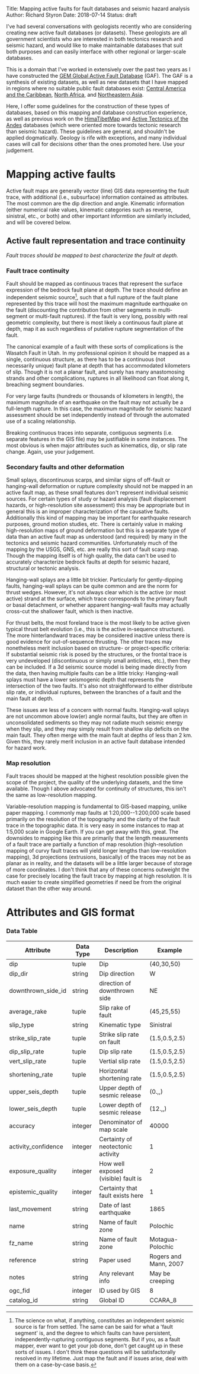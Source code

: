 Title: Mapping active faults for fault databases and seismic hazard analysis
Author: Richard Styron
Date: 2018-07-14
Status: draft

I've had several conversations with geologists recently who are considering 
creating new active fault databases (or datasets). These geologists are all 
government scientists who are interested in both tectonics research and seismic 
hazard, and would like to make maintainable databases that suit both purposes 
and can easily interface with other regional or larger-scale databases.

This is a domain that I've worked in extensively over the past two years as I 
have constructed the [GEM Global Active Fault Database][gaf] (GAF). The GAF is 
a synthesis of existing datasets, as well as new datasets that I have mapped in 
regions where no suitable public fault databases exist: [Central America and 
the Caribbean][ccaf], [North Africa], and [Northeastern Asia].

Here, I offer some guidelines for the construction of these types of databases, 
based on this mapping and database construction experience, as well as previous 
work on the [HimaTibetMap] and [Active Tectonics of the Andes][ata] databases 
(which were oriented more towards tectonic research than seismic hazard). These 
guidelines are general, and shouldn't be applied dogmatically. Geology is rife 
with exceptions, and many individual cases will call for decisions other than 
the ones promoted here. Use your judgement.

# Mapping active faults

Active fault maps are generally vector (line) GIS data representing the fault 
trace, with additional (i.e., subsurface) information contained as attributes. 
The most common are the dip direction and angle. Kinematic information (either 
numerical rake values, kinematic categories such as reverse, sinistral, etc., 
or both) and other important informtion are similarly included, and will be 
covered below.

## Active fault representation and trace continuity

*Fault traces should be mapped to best characterize the fault at depth.*

### Fault trace continuity

Fault should be mapped as continuous traces that represent the surface 
expression of the bedrock fault plane at depth. The trace should define an 
independent seismic source[^1], such that a full rupture of the fault plane 
represented by this trace will host the maximum magnitude earthquake on the 
fault (discounting the contribution from other segments in multi-segment or 
multi-fault ruptures). If the fault is very long, possibly with real geometric 
complexity, but there is most likely a continuous fault plane at depth, map it 
as such regardless of putative rupture segmentation of the fault. 

The canonical example of a fault with these sorts of complications is the 
Wasatch Fault in Utah. In my professional opinion it should be mapped as a 
single, continuous structure, as there has to be a continuous (not necessarily 
unique) fault plane at depth that has accommodated kilometers of slip. Though 
it is not a planar fault, and surely has many anastomosing strands and other 
complications, ruptures in all likelihood can float along it, breaching segment 
boundaries.

For very large faults (hundreds or thousands of kilometers in length), the 
maximum magnitude of an earthquake on the fault may not actually be a 
full-length rupture. In this case, the maximum magnitude for seismic hazard 
assessment should be set independently instead of through the automated use of 
a scaling relationship.

Breaking continuous traces into separate, contiguous segments (i.e. separate 
features in the GIS file) may be justifiable in some instances. The most 
obvious is when major attributes such as kinematics, dip, or slip rate change. 
Again, use your judgement.

### Secondary faults and other deformation

Small splays, discontinuous scarps, and similar signs of off-fault or 
hanging-wall deformation or rupture complexity should not be mapped in an 
active fault map, as these small features don't represent individual seismic 
sources. For certain types of study or hazard analysis (fault displacement 
hazards, or high-resolution site assessment) this may be appropriate but in 
general this is an improper characterization of the causative faults. 
Additionally this kind of mapping may be important for earthquake research 
purposes, ground motion studies, etc. There is certainly value in making 
high-resolution maps of ground deformation but this is a separate type of data 
than an active fault map as understood (and required) by many in the tectonics 
and seismic hazard communities. Unfortunately much of the mapping by the USGS, 
GNS, etc. are really this sort of fault scarp map. Though the mapping itself is 
of high quality, the data can't be used to accurately characterize bedrock 
faults at depth for seismic hazard, structural or tectonic analysis.

Hanging-wall splays are a little bit trickier. Particularly for gently-dipping 
faults, hanging-wall splays can be quite common and are the norm for thrust 
wedges. However, it's not always clear which is the active (or most active) 
strand at the surface, which trace corresponds to the primary fault or basal 
detachment, or whether apparent hanging-wall faults may actually cross-cut the 
shallower fault, which is then inactive.

For thrust belts, the most foreland trace is the most likely to be active given 
typical thrust belt evolution (i.e., this is the active in-sequence structure). 
The more hinterlandward traces may be considered inactive unless there is good 
evidence for out-of-sequence thrusting. The other traces may nonetheless merit 
inclusion based on structure- or project-specific criteria: If substantial 
seismic risk is posed by the structures, or the frontal trace is very 
undeveloped (discontinuous or simply small anticlines, etc.), then they can be 
included. If a 3d seismic source model is being made directly from the data, 
then having multiple faults can be a little tricky: Hanging-wall splays must 
have a lower seismogenic depth that represents the intersection of the two 
faults. It's also not straightforward to either distribute slip rate, or 
individual ruptures, between the branches of a fault and the main fault at 
depth.

These issues are less of a concern with normal faults. Hanging-wall splays are 
not uncommon above low(er) angle normal faults, but they are often in 
unconsolidated sediments so they may not radiate much seismic energy when they 
slip, and they may simply result from shallow slip deficits on the main fault. 
They often merge with the main fault at depths of less than 2 km.
Given this, they rarely merit inclusion in an active fault database intended 
for hazard work.

[^1]: The science on what, if anything, constitutes an independent seismic 
source is far from settled. The same can be said for what a 'fault segment' is, 
and the degree to which faults can have persistent, independently-rupturing 
contiguous segments. But if you, as a fault mapper, ever want to get your job 
done, don't get caught up in these sorts of issues. I don't think these 
questions will be satisfactorally resolved in my lifetime. Just map the fault 
and if issues arise, deal with them on a case-by-case basis.

### Map resolution

Fault traces should be mapped at the highest resolution possible given the 
scope of the project, the quality of the underlying datasets, and the time 
available. Though I above advocated for continuity of structures, this isn't 
the same as low-resolution mapping.

Variable-resolution mapping is fundamental to GIS-based mapping, unlike paper 
mapping. I commonly map faults at 1:20,000--1:200,000 scale based primarily on 
the resolution of the topography and the clarity of the fault trace in the 
topographic data. It is very easy in some instances to map at 1:5,000 scale in 
Google Earth. If you can get away with this, great. The downsides to mapping 
like this are primarily that the length measurements of a fault trace are 
partially a function of map resolution (high-resolution mapping of curvy fault 
traces will yield longer lengths than low-resolution mapping), 3d projections 
(extrusions, basically) of the traces may not be as planar as in reality, and 
the datasets will be a little larger because of storage of more coordinates. I 
don't think that any of these concerns outweight the case for precisely 
locating the fault trace by mapping at high resolution. It is much easier to 
create simplified geometries if need be from the original dataset than the 
other way around.


# Attributes and GIS format




### Data Table
Attribute            | Data Type | Description                  | Example
---------------------|-----------|------------------------------|------------
dip                  | tuple     | Dip                           | (40,30,50)
dip_dir             | string    | Dip direction                 |         W 
downthrown_side_id | string    | direction of downthrown side  |        NE 
average_rake        | tuple     | Slip rake of fault            | (45,25,55)
slip_type           | string    | Kinematic type                | Sinistral  
strike_slip_rate   | tuple     | Strike slip rate on fault   |(1.5,0.5,2.5)
dip_slip_rate      | tuple     | Dip slip rate               |(1.5,0.5,2.5)
vert_slip_rate     | tuple     | Vertial slip rate           |(1.5,0.5,2.5)
shortening_rate     | tuple     | Horizontal shortening rate  |(1.5,0.5,2.5)
upper_seis_depth    | tuple   | Upper depth of sesmic release |(0.,,)
lower_seis_depth    | tuple   | Lower depth of sesmic release |(12.,,)
accuracy            | integer   | Denominator of map scale    |       40000
activity_confidence | integer   | Certainty of neotectonic activity |     1 
exposure_quality    | integer   | How well exposed (visible) fault is |   2 
epistemic_quality   | integer   | Certainty that fault exists here |      1 
last_movement       | string    | Date of last earthquake       |     1865  
name                 | string    | Name of fault zone            | Polochic  
fz_name             | string    | Name of fault zone    | Motagua-Polochic   
reference            | string    | Paper used        | Rogers and Mann, 2007 
notes                | string    | Any relevant info | May be creeping
ogc_fid              | integer   | ID used by GIS    |                    8
catalog_id           | string    | Global ID         |               CCARA_8


[gaf]: https://github.com/GEMScienceTools/gem-global-active-faults
[ccaf]: https://github.com/GEMScienceTools/central_am_carib_faults
[North Africa]: https://github.com/GEMScienceTools/n_africa_active_faults
[Northeastern Asia]: https://github.com/GEMScienceTools/ne-asia-active-faults
[ata]: https://github.com/ActiveTectonicsAndes/ATA
[HimaTibetMap]: https://github.com/HimaTibetMap/HimaTibetMap
